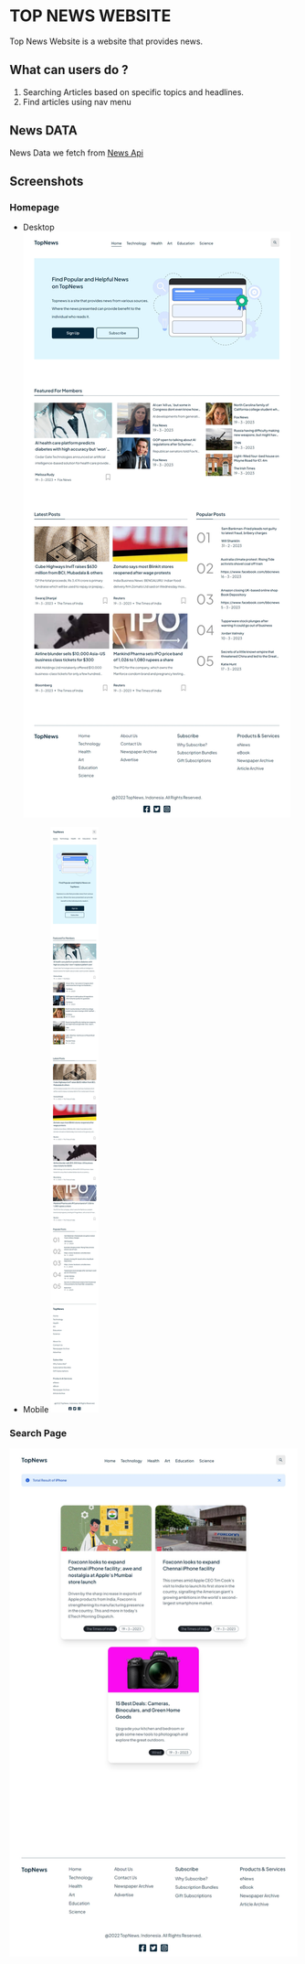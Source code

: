 # TOP NEWS WEBSITE

Top News Website is a website that provides news.

## What can users do ?

1. Searching Articles based on specific topics and headlines.
2. Find articles using nav menu

## News DATA

News Data we fetch from [News Api](https://newsapi.org/)

## Screenshots
### Homepage
- Desktop
![desktop](public/screenshots/homepage.jpeg?raw=true "desktop")

- Mobile
![mobile](public/screenshots/mobile.jpeg?raw=true "mobile")


### Search Page
![Search Page](public/screenshots/search-page.jpeg?raw=true "Search Page")
